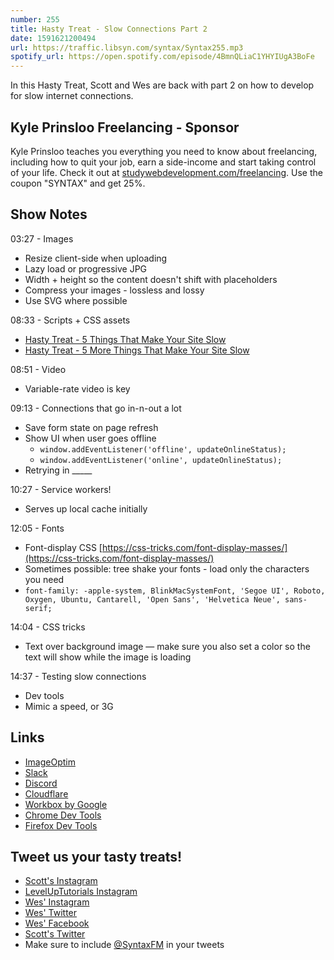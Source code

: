 ```yaml
---
number: 255
title: Hasty Treat - Slow Connections Part 2
date: 1591621200494
url: https://traffic.libsyn.com/syntax/Syntax255.mp3
spotify_url: https://open.spotify.com/episode/4BmnQLiaC1YHYIUgA3BoFe
---
```


In this Hasty Treat, Scott and Wes are back with part 2 on how to develop for slow internet connections. 

## Kyle Prinsloo Freelancing - Sponsor
Kyle Prinsloo teaches you everything you need to know about freelancing, including how to quit your job, earn a side-income and start taking control of your life. Check it out at [studywebdevelopment.com/freelancing](https://studywebdevelopment.com/freelancing). Use the coupon "SYNTAX" and get 25%.

## Show Notes

03:27 - Images

* Resize client-side when uploading
* Lazy load or progressive JPG
* Width + height so the content doesn't shift with placeholders
* Compress your images - lossless and lossy
* Use SVG where possible

08:33 - Scripts + CSS assets

* [Hasty Treat - 5 Things That Make Your Site Slow](https://syntax.fm/show/239/hasty-treat-5-things-that-make-your-site-slow)
* [Hasty Treat - 5 More Things That Make Your Site Slow](https://syntax.fm/show/241/hasty-treat-5-more-things-that-make-your-site-slow)

08:51 - Video

* Variable-rate video is key

09:13 - Connections that go in-n-out a lot

* Save form state on page refresh
* Show UI when user goes offline
  * `window.addEventListener('offline', updateOnlineStatus);`
  * `window.addEventListener('online', updateOnlineStatus);`
* Retrying in _____

10:27 - Service workers! 

* Serves up local cache initially

12:05 - Fonts

* Font-display CSS [https://css-tricks.com/font-display-masses/](https://css-tricks.com/font-display-masses/)
* Sometimes possible: tree shake your fonts - load only the characters you need
* `font-family: -apple-system, BlinkMacSystemFont, 'Segoe UI', Roboto, Oxygen, Ubuntu, Cantarell, 'Open Sans', 'Helvetica Neue', sans-serif;`

14:04 - CSS tricks

* Text over background image — make sure you also set a color so the text will show while the image is loading

14:37 - Testing slow connections

* Dev tools
* Mimic a speed, or 3G

## Links
* [ImageOptim](https://imageoptim.com/)
* [Slack](https://slack.com/)
* [Discord](https://discord.com/)
* [Cloudflare](https://www.cloudflare.com/)
* [Workbox by Google](https://developers.google.com/web/tools/workbox)
* [Chrome Dev Tools](https://developers.google.com/web/tools/chrome-devtools)
* [Firefox Dev Tools](https://developer.mozilla.org/en-US/docs/Tools)

## Tweet us your tasty treats!
* [Scott's Instagram](https://www.instagram.com/stolinski/)
* [LevelUpTutorials Instagram](https://www.instagram.com/LevelUpTutorials/)
* [Wes' Instagram](https://www.instagram.com/wesbos/)
* [Wes' Twitter](https://twitter.com/wesbos)
* [Wes' Facebook](https://www.facebook.com/wesbos.developer)
* [Scott's Twitter](https://twitter.com/stolinski)
* Make sure to include [@SyntaxFM](https://twitter.com/SyntaxFM) in your tweets
